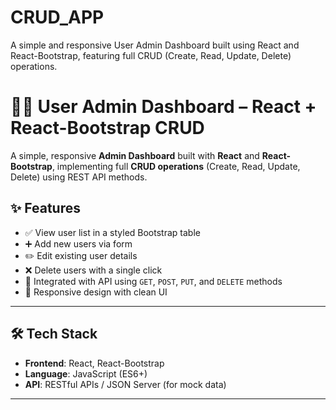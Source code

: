 # CRUD_APP
A simple and responsive User Admin Dashboard built using React and React-Bootstrap, featuring full CRUD (Create, Read, Update, Delete) operations.
# 🧑‍💼 User Admin Dashboard – React + React-Bootstrap CRUD

A simple, responsive **Admin Dashboard** built with **React** and **React-Bootstrap**, implementing full **CRUD operations** (Create, Read, Update, Delete) using REST API methods.

## ✨ Features

- ✅ View user list in a styled Bootstrap table
- ➕ Add new users via form
- ✏️ Edit existing user details
- ❌ Delete users with a single click
- 🔄 Integrated with API using `GET`, `POST`, `PUT`, and `DELETE` methods
- 🎨 Responsive design with clean UI

---

## 🛠️ Tech Stack

- **Frontend**: React, React-Bootstrap
- **Language**: JavaScript (ES6+)
- **API**: RESTful APIs / JSON Server (for mock data)

---
